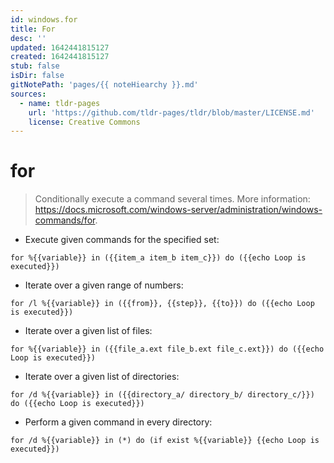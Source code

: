 ```yaml
---
id: windows.for
title: For
desc: ''
updated: 1642441815127
created: 1642441815127
stub: false
isDir: false
gitNotePath: 'pages/{{ noteHiearchy }}.md'
sources:
  - name: tldr-pages
    url: 'https://github.com/tldr-pages/tldr/blob/master/LICENSE.md'
    license: Creative Commons
---
```

# for

> Conditionally execute a command several times.
> More information: <https://docs.microsoft.com/windows-server/administration/windows-commands/for>.

- Execute given commands for the specified set:

`for %{{variable}} in ({{item_a item_b item_c}}) do ({{echo Loop is executed}})`

- Iterate over a given range of numbers:

`for /l %{{variable}} in ({{from}}, {{step}}, {{to}}) do ({{echo Loop is executed}})`

- Iterate over a given list of files:

`for %{{variable}} in ({{file_a.ext file_b.ext file_c.ext}}) do ({{echo Loop is executed}})`

- Iterate over a given list of directories:

`for /d %{{variable}} in ({{directory_a/ directory_b/ directory_c/}}) do ({{echo Loop is executed}})`

- Perform a given command in every directory:

`for /d %{{variable}} in (*) do (if exist %{{variable}} {{echo Loop is executed}})`

